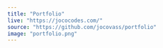 ```yaml
---
title: "Portfolio"
live: "https://jococodes.com/"
source: "https://github.com/jocovass/portfolio"
image: "portfolio.png"
---
```

